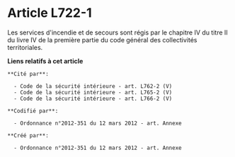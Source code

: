 # Article L722-1

Les services d'incendie et de secours sont régis par le chapitre IV du titre II du livre IV de la première partie du code
général des collectivités territoriales.

**Liens relatifs à cet article**

	**Cité par**:

	  - Code de la sécurité intérieure - art. L762-2 (V)
	  - Code de la sécurité intérieure - art. L765-2 (V)
	  - Code de la sécurité intérieure - art. L766-2 (V)

	**Codifié par**:

	  - Ordonnance n°2012-351 du 12 mars 2012 - art. Annexe

	**Créé par**:

	  - Ordonnance n°2012-351 du 12 mars 2012 - art. Annexe
